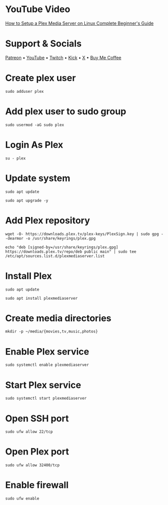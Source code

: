 # YouTube Video
[How to Setup a Plex Media Server on Linux   Complete Beginner's Guide](https://youtu.be/Br8H0w4phqI)

# Support & Socials
[Patreon](https://bit.ly/4e3Rdri) • 
[YouTube](https://bit.ly/4n35XuI) • 
[Twitch](https://urlshorter.net/vJVlqU) • 
[Kick](https://bit.ly/45lBUrX) • 
[X](https://urlshorter.net/ALeDhI) •
[Buy Me Coffee](https://bit.ly/BuyLucianCoffee)

# Create plex user
`sudo adduser plex`

# Add plex user to sudo group
`sudo usermod -aG sudo plex`

# Login As Plex
`su - plex`

# Update system
`sudo apt update`

`sudo apt upgrade -y`

# Add Plex repository
`wget -O- https://downloads.plex.tv/plex-keys/PlexSign.key | sudo gpg --dearmor -o /usr/share/keyrings/plex.gpg`

`echo "deb [signed-by=/usr/share/keyrings/plex.gpg] https://downloads.plex.tv/repo/deb public main" | sudo tee /etc/apt/sources.list.d/plexmediaserver.list`

# Install Plex
`sudo apt update`

`sudo apt install plexmediaserver`

# Create media directories
`mkdir -p ~/media/{movies,tv,music,photos}`

# Enable Plex service
`sudo systemctl enable plexmediaserver`

# Start Plex service
`sudo systemctl start plexmediaserver`

# Open SSH port
`sudo ufw allow 22/tcp`

# Open Plex port
`sudo ufw allow 32400/tcp`

# Enable firewall
`sudo ufw enable`

